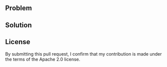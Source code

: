 ## Problem

## Solution

<!---
    REMINDER:
    - Read CONTRIBUTING.md first.
    - Add test coverage for your changes.
    - Update the changelog using `npm run newChange`.
    - Link to related issues/commits.
    - Testing: how did you test your changes?
    - Screenshots
-->

## License

By submitting this pull request, I confirm that my contribution is made under the terms of the Apache 2.0 license.
